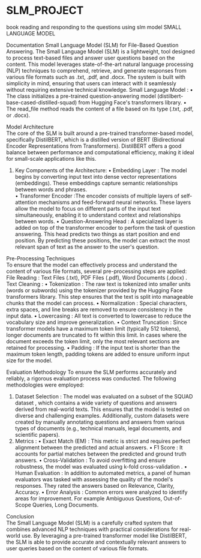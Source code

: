 # SLM_PROJECT
book reading and responding to the questions using slm model
SMALL LANGUAGE MODEL

Documentation
Small Language Model (SLM) for File-Based Question Answering. The Small Language Model (SLM) is a lightweight, tool designed to process text-based files and answer user questions based on the content. This model leverages state-of-the-art natural language processing (NLP) techniques to comprehend, retrieve, and generate responses from various file formats such as .txt, .pdf, and .docx. The system is built with simplicity in mind, ensuring that users can interact with it seamlessly without requiring extensive technical knowledge. 
Small Language Model :
•	The class initializes a pre-trained question-answering model (distilbert-base-cased-distilled-squad) from Hugging Face's transformers library.
•	The read_file method reads the content of a file based on its type (.txt, .pdf, or .docx).

Model Architecture  
The core of the SLM is built around a pre-trained transformer-based model, specifically DistilBERT, which is a distilled version of BERT (Bidirectional Encoder Representations from Transformers). DistilBERT offers a good balance between performance and computational efficiency, making it ideal for small-scale applications like this. 
1.	Key Components of the Architecture:
•	Embedding Layer : The model begins by converting input text into dense vector representations (embeddings). These embeddings capture semantic relationships between words and phrases.  
•	Transformer Encoder :The encoder consists of multiple layers of self-attention mechanisms and feed-forward neural networks. These layers allow the model to focus on different parts of the input text simultaneously, enabling it to understand context and relationships between words.
•	Question-Answering Head : A specialized layer is added on top of the transformer encoder to perform the task of question answering. This head predicts two things as start position and end position. By predicting these positions, the model can extract the most relevant span of text as the answer to the user's question.

Pre-Processing Techniques  
To ensure that the model can effectively process and understand the content of various file formats, several pre-processing steps are applied: 
File Reading : Text Files (.txt), PDF Files (.pdf), Word Documents (.docx) . 
Text Cleaning : 
•	Tokenization : The raw text is tokenized into smaller units (words or subwords) using the tokenizer provided by the Hugging Face transformers library. This step ensures that the text is split into manageable chunks that the model can process.
•	Normalization : Special characters, extra spaces, and line breaks are removed to ensure consistency in the input data.
•	Lowercasing : All text is converted to lowercase to reduce the vocabulary size and improve generalization.
•	Context Truncation : Since transformer models have a maximum token limit (typically 512 tokens), longer documents are truncated to fit within this limit. In cases where the document exceeds the token limit, only the most relevant sections are retained for processing.
•	Padding : If the input text is shorter than the maximum token length, padding tokens are added to ensure uniform input size for the model.


Evaluation Methodology
To ensure the SLM performs accurately and reliably, a rigorous evaluation process was conducted. The following methodologies were employed: 
1.	Dataset Selection : 
        The model was evaluated on a subset of the SQUAD dataset , which contains a wide variety of questions and answers derived from real-world texts. This ensures that the model is tested on diverse and challenging examples.
        Additionally, custom datasets were created by manually annotating questions and answers from various types of documents (e.g., technical manuals, legal documents, and scientific papers).
2.	Metrics : 
•	Exact Match (EM) : This metric is strict and requires perfect alignment between the predicted and actual answers.
•	F1 Score : It accounts for partial matches between the predicted and ground truth answers.
•	Cross-Validation : To avoid overfitting and ensure robustness, the model was evaluated using k-fold cross-validation .
•	Human Evaluation : In addition to automated metrics, a panel of human evaluators was tasked with assessing the quality of the model's responses. They rated the answers based on Relevance, Clarity, Accuracy.
•	Error Analysis : Common errors were analyzed to identify areas for improvement. For example Ambiguous Questions, Out-of-Scope Queries, Long Documents.

Conclusion  
The Small Language Model (SLM) is a carefully crafted system that combines advanced NLP techniques with practical considerations for real-world use. By leveraging a pre-trained transformer model like DistilBERT, the SLM is able to provide accurate and contextually relevant answers to user queries based on the content of various file formats. 
